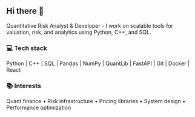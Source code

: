 ## Hi there 👋

Quantitative Risk Analyst & Developer - I work on scalable tools for valuation, risk, and analytics using Python, C++, and SQL.  

### 💻 Tech stack
Python | C++ | SQL | Pandas | NumPy | QuantLib | FastAPI | Git | Docker | React

### 📚 Interests
Quant finance • Risk infrastructure • Pricing libraries • System design • Performance optimization
